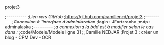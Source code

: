 projet3

;----------
;*Lien vers GitHub*
;https://github.com/camillened/projet3
;----------
;*Connexion à l'interface d'administration*
;login : JForteroche
;mdp : adminalaska
;----------
;*a connexion à la bdd est à modifier selon le cas dans :*
;code/Modele/Modele ligne 31
;
;Camille NEDJAR
;Projet 3 : créer un blog - CPM Dev - OCR